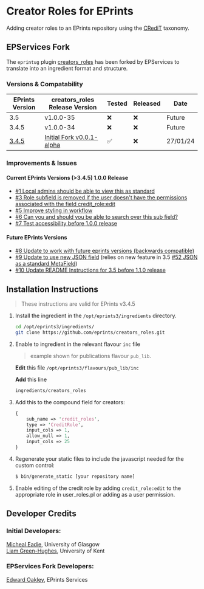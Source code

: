 # Creator Roles for EPrints
Adding creator roles to an EPrints repository using the [CRediT](https://www.casrai.org/credit.html) taxonomy.  

## EPServices Fork

The `eprintug` plugin [creators_roles](https://github.com/eprintsug/creators_roles) has been forked by EPServices to translate into an ingredient format and structure.

### Versions & Compatability

| EPrints Version | creators_roles Release Version | Tested | Released | Date |
| ----------- | ----------- | ----------- | ----------- | ----------- |
| 3.5 | v1.0.0-35 | ❌ | ❌ | Future |
| 3.4.5 | v1.0.0-34 | ❌ | ❌ | Future |
| [3.4.5](https://github.com/eprints/eprints3.4/releases/tag/v3.4.5) | [Initial Fork v0.0.1-alpha](https://github.com/eprints/creators_roles/releases/tag/v0.0.1-alpha) | ✅ | ❌ | 27/01/24 |

### Improvements & Issues

#### Current EPrints Versions (>3.4.5) 1.0.0 Release

- [#1 Local admins should be able to view this as standard](https://github.com/eprints/creators_roles/issues/1)
- [#3 Role subfield is removed if the user doesn't have the permissions associated with the field credit_role:edit](https://github.com/eprints/creators_roles/issues/3)
- [#5 Improve styling in workflow](https://github.com/eprints/creators_roles/issues/5)
- [#6 Can you and should you be able to search over this sub field?](https://github.com/eprints/creators_roles/issues/6)
- [#7 Test accessibility before 1.0.0 release](https://github.com/eprints/creators_roles/issues/7)

#### Future EPrints Versions

- [#8 Update to work with future eprints versions (backwards compatible)](https://github.com/eprints/creators_roles/issues/8)
- [#9 Update to use new JSON field](https://github.com/eprints/eprints3.5/issues/52) (relies on new feature in 3.5 [#52 JSON as a standard MetaField](https://github.com/eprints/eprints3.5/issues/52))
- [#10 Update README Instructions for 3.5 before 1.1.0 release](https://github.com/eprints/creators_roles/issues/10)

## Installation Instructions

> These instructions are valid for EPrints v3.4.5

1. Install the ingredient in the `/opt/eprints3/ingredients` directory.

	```bash
 	cd /opt/eprints3/ingredients/
	git clone https://github.com/eprints/creators_roles.git
 	```

2. Enable to ingredient in the relevant flavour `inc` file

	> example shown for publications flavour `pub_lib`.

	**Edit** this file `/opt/eprints3/flavours/pub_lib/inc`

 	**Add** this line
	```bash
	ingredients/creators_roles
	```

3. Add this to the compound field for creators:

	```perl
	{
		sub_name => 'credit_roles',
		type => 'CreditRole',
		input_cols => 1,
		allow_null => 1,
		input_cols => 25
	}
	```

4. Regenerate your static files to include the javascript needed for the custom control:

	```bash
	$ bin/generate_static [your repository name]
	```

5. Enable editing of the credit role by adding `credit_role:edit` to the appropriate role in user_roles.pl or adding as a user permission.

## Developer Credits

### Initial Developers:

[Micheal Eadie](https://github.com/MickEadie), University of Glasgow  
[Liam Green-Hughes](https://github.com/leg20-unikent), University of Kent  

### EPServices Fork Developers:
[Edward Oakley](https://github.com/fatchild), EPrints Services
